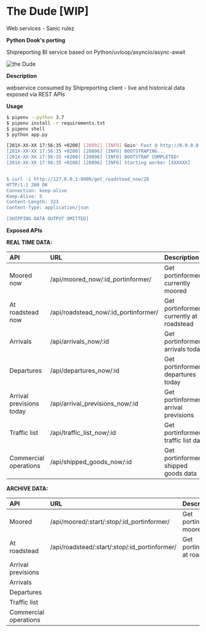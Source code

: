 # The Dude [WIP]
Web services - Sanic rulez 

**Python Dook's porting**

Shipreporting BI service based on Python/uvloop/asyncio/async-await


![the Dude](http://s3.amazonaws.com/trampt/images/products/000/119/564/The_Big_Lebowski_-_The_Dude-Funko-Pop_Vinyl-Funko-trampt-119564m.jpg?1384552010)


**Description**

webservice consumed by Shipreporting client - live and historical data exposed via REST APIs

**Usage**

```bash
$ pipenv --python 3.7
$ pipenv install -r requirements.txt
$ pipenv shell
$ python app.py

[201X-XX-XX 17:56:35 +0200] [20892] [INFO] Goin' Fast @ http://0.0.0.0:8000
[201X-XX-XX 17:56:35 +0200] [20896] [INFO] BOOTSTRAPING...
[201X-XX-XX 17:56:35 +0200] [20896] [INFO] BOOTSTRAP COMPLETED!
[201X-XX-XX 17:56:35 +0200] [20896] [INFO] Starting worker [XXXXXX]


$ curl -i http://127.0.0.1:8000/get_roadstead_now/28
HTTP/1.1 200 OK
Connection: keep-alive
Keep-Alive: 5
Content-Length: 323
Content-Type: application/json

[SHIPPING DATA OUTPUT OMITTED]

```

**Exposed APIs**


**REAL TIME DATA:**

|API | URL | Description|
|:----|:-----|:------------|
|Moored now|/api/moored_now/:id_portinformer/|Get portinformer's currently moored|
|At roadstead now|/api/roadstead_now/:id_portinformer/|Get portinformer's currently at roadstead|
|Arrivals|/api/arrivals_now/:id|Get portinformer's arrivals today| 
|Departures|/api/departures_now/:id    | Get portinformer's departures today| 
|Arrival previsions today|/api/arrival_previsions_now/:id    |Get portinformer's arrival previsions  |
|Traffic list|/api/traffic_list_now/:id    |Get portinformer's traffic list data   |
|Commercial operations|/api/shipped_goods_now/:id    |Get portinformer's shipped goods data    |


**ARCHIVE DATA:**

|API | URL | Description|
|:----|:-----|:------------|
|Moored|/api/moored/:start/:stop/:id_portinformer/|Get portinformer moored|
|At roadstead|/api/roadstead/:start/:stop/:id_portinformer/|Get portinformer at roadstead|
|Arrival previsions|    |    |
|Arrivals|    |    | 
|Departures|    |    | 
|Traffic list|    |    |
|Commercial operations|    |    |
